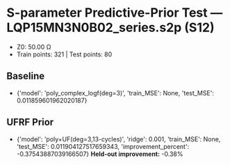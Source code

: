 # S-parameter Predictive-Prior Test — LQP15MN3N0B02_series.s2p (S12)
- Z0: 50.00 Ω
- Train points: 321  |  Test points: 80

## Baseline
- {'model': 'poly_complex_logf(deg=3)', 'train_MSE': None, 'test_MSE': 0.011859601962020187}

## UFRF Prior
- {'model': 'poly+UF(deg=3,13-cycles)', 'ridge': 0.001, 'train_MSE': None, 'test_MSE': 0.011904127517659343, 'improvement_percent': -0.37543887039166507}
**Held-out improvement:** -0.38%
